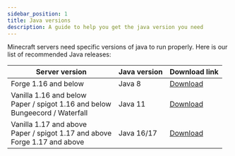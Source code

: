 ```yaml
---
sidebar_position: 1
title: Java versions
description: A guide to help you get the java version you need
---
```



Minecraft servers need specific versions of java to run properly. Here is our list of recommended Java releases: 


| Server version       	| Java version 	| Download link 	|
|----------------------	|--------------	|---------------	|
| Forge 1.16 and below 	| Java 8       	| [Download](https://adoptium.net/?variant=openjdk8&jvmVariant=hotspot)      	|
| Vanilla 1.16 and below <br/> Paper / spigot 1.16 and below <br/> Bungeecord / Waterfall          	| Java 11      	| [Download](https://adoptium.net/?variant=openjdk11&jvmVariant=hotspot)      	|
| Vanilla 1.17 and above <br/> Paper / spigot 1.17 and above <br/> Forge 1.17 and above          	| Java 16/17   	| [Download](https://adoptium.net/?variant=openjdk17&jvmVariant=hotspot)      	|
